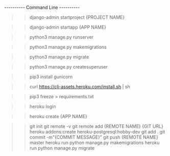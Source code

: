 ---------- Command Line ----------

> > django-admin startproject {PROJECT NAME}

> > django-admin startapp {APP NAME}

> > python3 manage.py runserver

> > python3 manage.py makemigrations

> > python3 manage.py migrate

> > python3 manage.py createsuperuser

> > pip3 install gunicorn

> > curl https://cli-assets.heroku.com/install.sh | sh

> > pip3 freeze > requirements.txt

> > heroku login

> > heroku create {APP NAME}

> > git init
> > git remote -v
> > git remote add {REMOTE NAME} {GIT URL}
> > heroku addons:create heroku-postgresql:hobby-dev
> > git add .
> > git commit -m"{COMMIT MESSAGE}"
> > git push {REMOTE NAME} master
> > heroku run python manage.py makemigrations
> > heroku run python manage.py migrate

